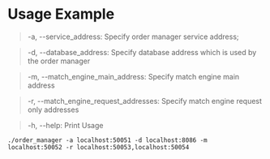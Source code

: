 # Usage Example
> -a, --service_address: Specify order manager service address;

> -d, --database_address: Specify database address which is used by the order manager

> -m, --match_engine_main_address: Specify match engine main address

> -r, --match_engine_request_addresses: Specify match engine request only addresses

> -h, --help: Print Usage

```shell script
./order_manager -a localhost:50051 -d localhost:8086 -m localhost:50052 -r localhost:50053,localhost:50054
```